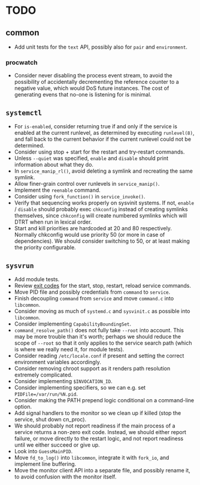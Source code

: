 # TODO

## common

* Add unit tests for the `text` API, possibly also for `pair` and `environment`.

### procwatch

* Consider never disabling the process event stream, to avoid the possibility of accidentally decrementing the reference counter to a negative value, which would DoS future instances.  The cost of generating evens that no-one is listening for is minimal.

## `systemctl`

* For `is-enabled`, consider returning true if and only if the service is enabled at the current runlevel, as determined by executing `runlevel(8)`, and fall back to the current behavior if the current runlevel could not be determined.
* Consider using stop + start for the restart and try-restart commands.
* Unless `--quiet` was specified, `enable` and `disable` should print information about what they do.
* In `service_manip_rl()`, avoid deleting a symlink and recreating the same symlink.
* Allow finer-grain control over runlevels in `service_manip()`.
* Implement the `reenable` command.
* Consider using `fork_function()` in `service_invoke()`.
* Verify that sequencing works properly on sysvinit systems.  If not, `enable` / `disable` should probably exec `chkconfig` instead of creating symlinks themselves, since `chkconfig` will create numbered symlinks which will DTRT when run in lexical order.
* Start and kill priorities are hardcoded at 20 and 80 respectively.  Normally chkconfig would use priority 50 (or more in case of dependencies).  We should consider switching to 50, or at least making the priority configurable.

## `sysvrun`

* Add module tests.
* Review [exit codes](https://refspecs.linuxbase.org/LSB_5.0.0/LSB-Core-generic/LSB-Core-generic/iniscrptact.html) for the start, stop, restart, reload service commands.
* Move PID file and possibly credentials from `command` to `service`.
* Finish decoupling `command` from `service` and move `command.c` into `libcommon`.
* Consider moving as much of `systemd.c` and `sysvinit.c` as possible into `libcommon`.
* Consider implementing `CapabilityBoundingSet`.
* `command_resolve_path()` does not fully take `--root` into account.  This may be more trouble than it's worth; perhaps we should reduce the scope of `--root` so that it only applies to the service search path (which is where we really need it, for module tests).
* Consider reading `/etc/locale.conf` if present and setting the correct environment variables accordingly.
* Consider removing chroot support as it renders path resolution extremely complicated.
* Consider implementing `$INVOCATION_ID`.
* Consider implementing specifiers, so we can e.g. set `PIDFile=/var/run/%N.pid`.
* Consider making the PATH prepend logic conditional on a command-line option.
* Add signal handlers to the monitor so we clean up if killed (stop the service, shut down cn_proc).
* We should probably not report readiness if the main process of a service returns a non-zero exit code.  Instead, we should either report failure, or move directly to the restart logic, and not report readiness until we either succeed or give up.
* Look into `GuessMainPID`.
* Move `fd_to_log()` into `libcommon`, integrate it with `fork_io`, and implement line buffering.
* Move the monitor client API into a separate file, and possibly rename it, to avoid confusion with the monitor itself.
